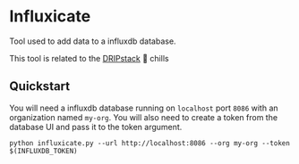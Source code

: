 # Influxicate

Tool used to add data to a influxdb database.

This tool is related to the [DRIPstack](https://github.com/alexjercan/DRIPstack) 🥶 chills

## Quickstart

You will need a influxdb database running on `localhost` port `8086` with an
organization named `my-org`. You will also need to create a token from the
database UI and pass it to the token argument.

```console
python influxicate.py --url http://localhost:8086 --org my-org --token $(INFLUXDB_TOKEN)
```

